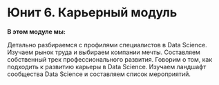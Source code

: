 # Юнит 6. Карьерный модуль

**В этом модуле мы:**

Детально разбираемся с профилями специалистов в Data Science.
Изучаем рынок труда и выбираем компании мечты.
Составляем собственный трек профессионального развития.
Говорим о том, как подходить к развитию карьеры в Data Science.
Изучаем ландшафт сообщества Data Science и составляем список мероприятий.
